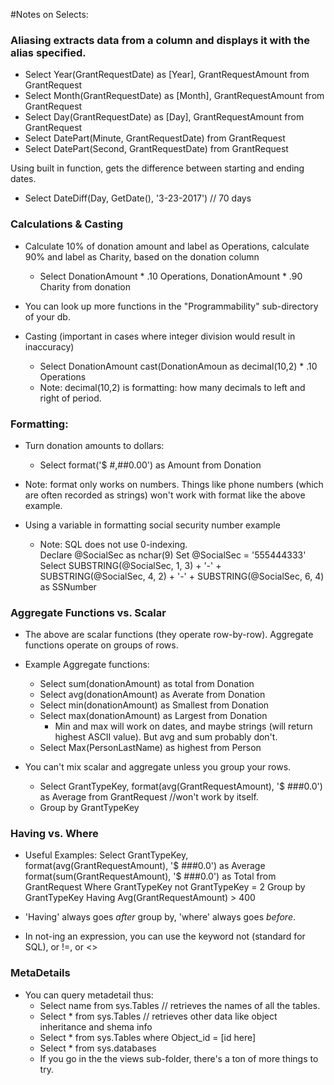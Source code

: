

#Notes on Selects:

### Aliasing extracts data from a column and displays it with the alias specified. 
  - Select Year(GrantRequestDate) as [Year], GrantRequestAmount from GrantRequest
  - Select Month(GrantRequestDate) as [Month], GrantRequestAmount from GrantRequest
  - Select Day(GrantRequestDate) as [Day], GrantRequestAmount from GrantRequest
  - Select DatePart(Minute, GrantRequestDate) from GrantRequest 
  - Select DatePart(Second, GrantRequestDate) from GrantRequest 

 Using built in function, gets the difference between starting and ending dates. 
  - Select DateDiff(Day, GetDate(), '3-23-2017') // 70 days

### Calculations & Casting
- Calculate 10% of donation amount and label as Operations, calculate 90% and label as Charity, based on the donation column 
  - Select DonationAmount * .10 Operations, DonationAmount * .90 Charity from donation
  
- You can look up more functions in the "Programmability" sub-directory of your db.

- Casting (important in cases where integer division would result in inaccuracy)
  - Select DonationAmount cast(DonationAmoun as decimal(10,2) * .10 Operations
  - Note: decimal(10,2) is formatting: how many decimals to left and right of period. 
  
### Formatting: 
  - Turn donation amounts to dollars: 
    - Select format('$ #,##0.00') as Amount from Donation
  - Note: format only works on numbers. Things like phone numbers (which are often recorded as strings) won't work with format like the above example. 


- Using a variable in formatting social security number example
  - Note: SQL does not use 0-indexing.  
Declare @SocialSec as nchar(9)
Set @SocialSec = '555444333'
Select SUBSTRING(@SocialSec, 1, 3) + '-' + SUBSTRING(@SocialSec, 4, 2) + '-' + SUBSTRING(@SocialSec, 6, 4) as SSNumber

### Aggregate Functions vs. Scalar
- The above are scalar functions (they operate row-by-row). Aggregate functions operate on groups of rows. 

- Example Aggregate functions: 
  - Select sum(donationAmount) as total from Donation
  - Select avg(donationAmount) as Averate from Donation
  - Select min(donationAmount) as Smallest from Donation
  - Select max(donationAmount) as Largest from Donation
    - Min and max will work on dates, and maybe strings (will return highest ASCII value). But avg and sum probably don't. 
  - Select Max(PersonLastName) as highest from Person
  
- You can't mix scalar and aggregate unless you group your rows. 
  - Select GrantTypeKey, format(avg(GrantRequestAmount), '$ ###0.0') as Average from GrantRequest //won't work by itself. 
  - Group by GrantTypeKey
  
### Having vs. Where
- Useful Examples: 
 Select GrantTypeKey, format(avg(GrantRequestAmount), '$ ###0.0') as Average
 format(sum(GrantRequestAmount), '$ ###0.0')  as Total
 from GrantRequest
 Where GrantTypeKey not GrantTypeKey = 2
 Group by GrantTypeKey
 Having Avg(GrantRequestAmount) > 400
 
 - 'Having' always goes *after* group by, 'where' always goes *before*. 
 - In not-ing an expression, you can use the keyword not (standard for SQL), or !=, or <>
 
 
### MetaDetails
 - You can query metadetail thus: 
   - Select name from sys.Tables   // retrieves the names of all the tables.
   - Select * from sys.Tables    // retrieves other data like object inheritance and shema info
   - Select * from sys.Tables where Object_id = [id here]  
   - Select * from sys.databases
   - If you go in the the views sub-folder, there's a ton of more things to try. 
 
